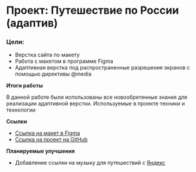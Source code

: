 # Проект: Путешествие по России (адаптив)

### Цели:
* Верстка сайта по макету
* Работа с макетом в программе Figma
* Адаптивная верстка под распространенные разрешения экранов с помощью директивы @media

**Итоги работы**

В данной работе были использованы все новообретенные знания для реализации адаптивной верстки. 
Используемые в проекте техники и технологии


**Ссылки**

* [Ссылка на макет в Figma](https://www.figma.com/file/5S2WSbEFL6awjVWJ0NWL8Q/Sprint-3_-Russia-_-desktop-mobile?node-id=28503%3A0)
* [Ссылка на проект на GitHub](https://felitset.github.io/russian-travel/)

**Планируемые улучшения**

* Добавление ссылки на музыку для путешествий с [Яндекс](https://yandex.ru)
